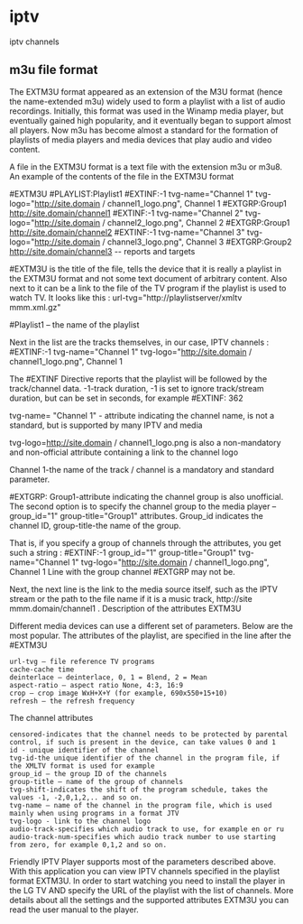 # iptv
iptv channels

## m3u file format

The EXTM3U format appeared as an extension of the M3U format (hence the name-extended m3u) widely used to form a playlist with a list of audio recordings. Initially, this format was used in the Winamp media player, but eventually gained high popularity, and it eventually began to support almost all players. Now m3u has become almost a standard for the formation of playlists of media players and media devices that play audio and video content.

A file in the EXTM3U format is a text file with the extension m3u or m3u8.
An example of the contents of the file in the EXTM3U format

#EXTM3U 
#PLAYLIST:Playlist1
#EXTINF:-1 tvg-name="Channel 1" tvg-logo="http://site.domain / channel1_logo.png", Channel 1
#EXTGRP:Group1
http://site.domain/channel1
#EXTINF:-1 tvg-name="Channel 2" tvg-logo="http://site.domain / channel2_logo.png", Channel 2
#EXTGRP:Group1
http://site.domain/channel2
#EXTINF:-1 tvg-name="Channel 3" tvg-logo="http://site.domain / channel3_logo.png", Channel 3
#EXTGRP:Group2
http://site.domain/channel3 -- reports and targets

#EXTM3U is the title of the file, tells the device that it is really a playlist in the EXTM3U format and not some text document of arbitrary content. Also next to it can be a link to the file of the TV program if the playlist is used to watch TV. It looks like this : url-tvg="http://playlistserver/xmltv mmm.xml.gz"

#Playlist1 – the name of the playlist

Next in the list are the tracks themselves, in our case, IPTV channels :
#EXTINF:-1 tvg-name="Channel 1" tvg-logo="http://site.domain / channel1_logo.png", Channel 1

The #EXTINF Directive reports that the playlist will be followed by the track/channel data.
-1-track duration, -1 is set to ignore track/stream duration, but can be set in seconds, for example #EXTINF: 362

tvg-name= "Channel 1" - attribute indicating the channel name, is not a standard, but is supported by many IPTV and media

tvg-logo=http://site.domain / channel1_logo.png is also a non-mandatory and non-official attribute containing a link to the channel logo

Channel 1-the name of the track / channel is a mandatory and standard parameter.

#EXTGRP: Group1-attribute indicating the channel group is also unofficial. The second option is to specify the channel group to the media player – group_id="1" group-title="Group1" attributes. Group_id indicates the channel ID, group-title-the name of the group.

That is, if you specify a group of channels through the attributes, you get such a string :
#EXTINF:-1 group_id="1" group-title="Group1" tvg-name="Channel 1" tvg-logo="http://site.domain / channel1_logo.png", Channel 1
Line with the group channel #EXTGRP may not be.

Next, the next line is the link to the media source itself, such as the IPTV stream or the path to the file name if it is a music track, http://site mmm.domain/channel1 .
Description of the attributes EXTM3U

Different media devices can use a different set of parameters. Below are the most popular.
The attributes of the playlist, are specified in the line after the #EXTM3U

    url-tvg – file reference TV programs 
    cache-cache time
    deinterlace – deinterlace, 0, 1 = Blend, 2 = Mean
    aspect-ratio – aspect ratio None, 4:3, 16:9
    crop – crop image WxH+X+Y (for example, 690x550+15+10)
    refresh – the refresh frequency

 
The channel attributes

    censored-indicates that the channel needs to be protected by parental control, if such is present in the device, can take values 0 and 1
    id - unique identifier of the channel
    tvg-id-the unique identifier of the channel in the program file, if the XMLTV format is used for example
    group_id – the group ID of the channels
    group-title – name of the group of channels
    tvg-shift-indicates the shift of the program schedule, takes the values -1, -2,0,1,2,.. and so on.
    tvg-name – name of the channel in the program file, which is used mainly when using programs in a format JTV
    tvg-logo - link to the channel logo
    audio-track-specifies which audio track to use, for example en or ru
    audio-track-num-specifies which audio track number to use starting from zero, for example 0,1,2 and so on.

Friendly IPTV Player supports most of the parameters described above. With this application you can view IPTV channels specified in the playlist format EXTM3U. In order to start watching you need to install the player in the LG TV AND specify the URL of the playlist with the list of channels. More details about all the settings and the supported attributes EXTM3U you can read the user manual to the player.
